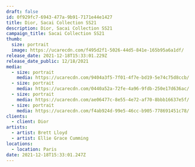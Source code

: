 ```yaml
---
draft: false
id: 0f929fc7-6943-477a-9b91-7171e44e1427
title: Dior, Sacai Collection SS21
description: Dior, Sacai Collection SS21
campaign_title: Sacai Collection SS21
thumb:
  size: portrait
  image: https://ucarecdn.com/f495d2f1-5026-44d5-841e-165b95a6a1df/
release_date: 2021-12-18T15:33:01.229Z
release_date_public: 12/18/2021
media:
  - size: portrait
    media: https://ucarecdn.com/9404a3f5-7f01-4f7e-bd19-5e74c75d8ccb/
  - size: portrait
    media: https://ucarecdn.com/0440a52a-72fe-4a96-9fdb-250e17d636ac/
  - size: portrait
    media: https://ucarecdn.com/ae06477c-8e55-4e72-af70-8bbb16637e5f/
  - size: portrait
    media: https://ucarecdn.com/f4ab924d-99e5-46cc-b905-778691451c78/
clients:
  - client: Dior
artists:
  - artist: Brett Lloyd
  - artist: Ellie Grace Cumming
locations:
  - location: Paris
date: 2021-12-18T15:33:01.247Z
---
```

